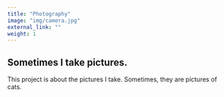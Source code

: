 ```yaml
---
title: "Photography"
image: "img/camera.jpg"
external_link: ""
weight: 1
---
```


## Sometimes I take pictures.

This project is about the pictures I take. Sometimes, they are pictures of cats.

